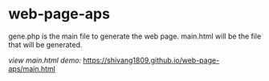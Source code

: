 # web-page-aps

gene.php is the main file to generate the web page.
main.html will be the file that will be generated. 

*view main.html demo:* https://shivang1809.github.io/web-page-aps/main.html
